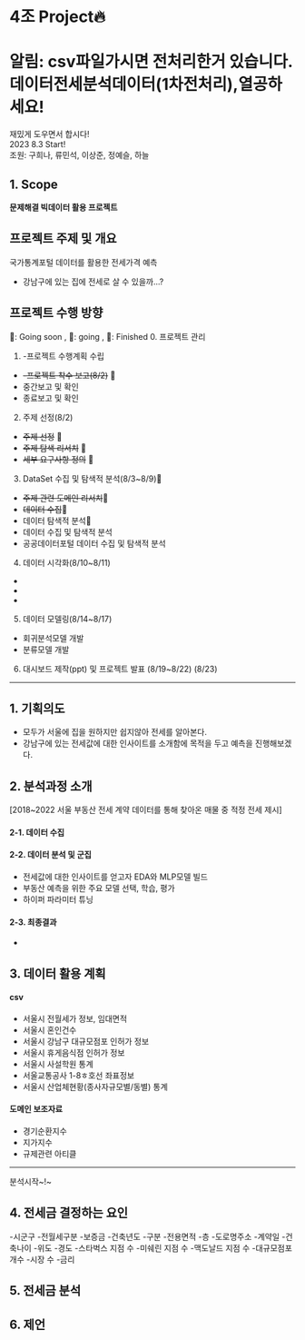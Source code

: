 # 4조 Project🔥
# 알림: csv파일가시면 전처리한거 있습니다. <br> 데이터전세분석데이터(1차전처리),열공하세요!
재밌게 도우면서 합시다! <br>
2023 8.3 Start! <br>
조원: 구희나, 류민석, 이상준, 정예슬, 하늘

## 1. Scope
**문제해결 빅데이터 활용 프로젝트**

## 프로젝트 주제 및 개요
국가통계포털 데이터를 활용한 전세가격 예측
- 강남구에 있는 집에 전세로 살 수 있을까...?

## 프로젝트 수행 방향
🦩: Going soon , 🦌: going , 🦄: Finished
0. 프로젝트 관리
1. -프로젝트 수행계획 수립
- ~~-프로젝트 착수 보고(8/2)~~ 🦄
- 중간보고 및 확인
- 종료보고 및 확인

2. 주제 선정(8/2)
 - ~~주제 선정~~ 🦄
 - ~~주제 탐색 리서치~~ 🦄
 - ~~세부 요구사항 정의~~ 🦌
   
3. DataSet 수집 및 탐색적 분석(8/3~8/9)🦩
 - ~~주제 관련 도메인 리서치~~🦄
 - ~~데이터 수집~~🦄
 - 데이터 탐색적 분석🦌
 - 데이터 수집 및 탐색적 분석
 - 공공데이터포털 데이터 수집 및 탐색적 분석
4. 데이터 시각화(8/10~8/11)
  - 
  -
  -
5. 데이터 모델링(8/14~8/17)
  - 회귀분석모델 개발
  - 분류모델 개발
6. 대시보드 제작(ppt) 및 프로젝트 발표 (8/19~8/22) (8/23)
---
## 1. 기획의도
- 모두가 서울에 집을 원하지만 쉽지않아 전세를 알아본다.
- 강남구에 있는 전세값에 대한 인사이트를 소개함에 목적을 두고 예측을 진행해보겠다.
## 2. 분석과정 소개
[2018~2022 서울 부동산 전세 계약 데이터를 통해 찾아온 매물 중 적정 전세 제시]
   
#### 2-1. 데이터 수집 


#### 2-2. 데이터 분석 및 군집
- 전세값에 대한 인사이트를 얻고자 EDA와 MLP모델 빌드
- 부동산 예측을 위한 주요 모델 선택, 학습, 평가
- 하이퍼 파라미터 튜닝

#### 2-3. 최종결과
- 

## 3. 데이터 활용 계획
#### csv
- 서울시 전월세가 정보, 임대면적
- 서울시 혼인건수
- 서울시 강남구 대규모점포 인허가 정보
- 서울시 휴게음식점 인허가 정보
- 서울시 사설학원 통계
- 서울교통공사 1-8ㅎ호선 좌표정보
- 서울시 산업체현황(종사자규모별/동별) 통계
#### 도메인 보조자료
- 경기순환지수
- 지가지수
- 규제관련 아티클
  
---
분석시작~!~
## 4. 전세금 결정하는 요인
-시군구 
-전월세구분
-보증금 
-건축년도 
-구분 
-전용면적 
-층 
-도로명주소
-계약일
-건축나이
-위도
-경도
-스타벅스 지점 수
-미쉐린 지점 수
-맥도날드 지점 수
-대규모점포 개수
-시장 수
-금리
## 5. 전세금 분석
 
## 6. 제언
     
